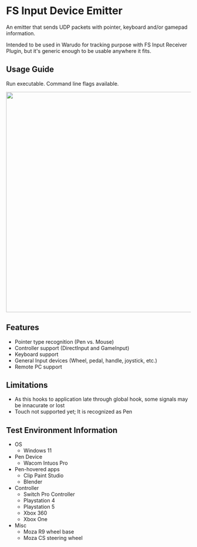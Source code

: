# FS Input Device Emitter
An emitter that sends UDP packets with pointer, keyboard and/or gamepad information.

Intended to be used in Warudo for tracking purpose with FS Input Receiver Plugin, but it's generic enough to be usable anywhere it fits.

## Usage Guide
Run executable. Command line flags available.

<img src="https://github.com/user-attachments/assets/1cb4f8c0-69ae-442d-9f2a-0814e20c19fc" width="600" />

## Features
* Pointer type recognition (Pen vs. Mouse)
* Controller support (DirectInput and GameInput)
* Keyboard support
* General Input devices (Wheel, pedal, handle, joystick, etc.)
* Remote PC support

## Limitations
* As this hooks to application late through global hook, some signals may be innacurate or lost
* Touch not supported yet; It is recognized as Pen

## Test Environment Information
* OS
  * Windows 11
* Pen Device
  * Wacom Intuos Pro
* Pen-hovered apps
  * Clip Paint Studio
  * Blender
* Controller
  * Switch Pro Controller
  * Playstation 4
  * Playstation 5
  * Xbox 360
  * Xbox One
* Misc
  * Moza R9 wheel base
  * Moza CS steering wheel
